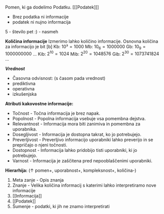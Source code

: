 Pomen, ki ga dodelimo Podatku. \[[[Podatek]]]
- Brez podatka ni informacije
- podatek ni nujno informacija

5 - število pet
:) - nasmeh

**Količina informacije**
Izmerimo lahko količino informacije.
Osnovna količina za informacijo je bit \[b]
Kb: $10³ = 1000$
Mb: $10_6 = 1000000$
Gb: $10_9 = 1000000000$
...
Kib: $2^{10} = 1024$
Mib: $2^{20} = 1048576$
Gib: $2^{30} = 1073741824$
...

***Vrednost***
- Časovna odvisnost: (s časom pada vrednost)
- prediktivna
- operativna
- izkušenjska

**Atributi kakovostne informacije:**
- Točnost - Točna informacija je brez napak.
- Popolnost - Popolna informacija vsebuje vsa pomembna dejstva.
- Relevantnost - Informacija mora biti zanimiva in pomembna za uporabnika.
- Dosegljivost - Informacija je dostopna takrat, ko jo potrebujejo.
- Preverljivost - Preverljivo informacijo uporabniki lahko preverijo in se prepričajo o njeni točnosti.
- Dostopnost - Informacija lahko pridobijo tisti uporabniki, ki jo potrebujejo.
- Varnost - Informacija je zaščitena pred nepooblaščenimi uporabniki.


**Hierarhija:** ($\uparrow$ pomen+, uporabnost+, kompleksnost+, količina-)
1. Meta zanje - Opis znanja
2. Znanje - Velika količina informacij s katerimi lahko interpretiramo nove informacije
3. [[Informacija]]
4. [[Podatek]]
5. Šumenje - podatki, ki jih ne znamo interpretirati